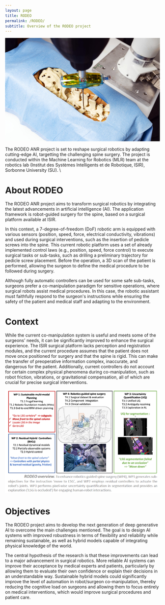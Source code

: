 ```yaml
---
layout: page
title: RODEO
permalink: /RODEO/
subtitle: Overview of the RODEO project
---
```


<p align="center">
  <img style="text-align: center; max-width: 100%; height: auto;" src="../assets/img/CNRS_20200021_0014.jpg" alt="RODEO intro img"/>
</p>

The RODEO ANR project is set to reshape surgical robotics by adapting cutting-edge AI, targetting the challenging spine surgery. The project is conducted within the Machine Learning for Robotics (MLR) team at the robotics lab (Institut des Systèmes Intelligents et de Robotique, ISIR), Sorbonne University (SU). \\

# About RODEO

The RODEO ANR project aims to transform surgical robotics by integrating the latest advancements in artificial intelligence (AI). The application framework is robot-guided surgery for the spine, based on a surgical platform available at ISIR.

In this context, a 7-degree-of-freedom (DoF) robotic arm is equipped with various sensors (position, speed, force, electrical conductivity, vibrations) and used during surgical interventions, such as the insertion of pedicle screws into the spine. This current robotic platform uses a set of already implemented control laws (e.g., position, speed, force control) to execute surgical tasks or sub-tasks, such as drilling a preliminary trajectory for pedicle screw placement. Before the operation, a 3D scan of the patient is performed, allowing the surgeon to define the medical procedure to be followed during surgery.

Although fully automatic controllers can be used for some safe sub-tasks, surgeons prefer a co-manipulation paradigm for sensitive operations, where surgical robots assist medical procedures. In this case, the robotic assistant must faithfully respond to the surgeon's instructions while ensuring the safety of the patient and medical staff and adapting to the environment.

# Context

While the current co-manipulation system is useful and meets some of the surgeons' needs, it can be significantly improved to enhance the surgical experience. The ISIR surgical platform lacks perception and registration modules, and the current procedure assumes that the patient does not move once positioned for surgery and that the spine is rigid. This can make the transfer of preoperative information complex, inaccurate, and dangerous for the patient. Additionally, current controllers do not account for certain complex physical phenomena during co-manipulation, such as robot friction, vibrations, or gravitational compensation, all of which are crucial for precise surgical interventions.

<p align="center">
  <img style="text-align: center; max-width: 100%; height: auto;" src="../assets/img/Apercu-du-projet-RODEO-1.png" alt="RODEO WPs"/>
</p>

# Objectives

The RODEO project aims to develop the next generation of deep generative AI to overcome the main challenges mentioned. The goal is to design AI systems with improved robustness in terms of flexibility and reliability while remaining sustainable, as well as hybrid models capable of integrating physical knowledge of the world.

The central hypothesis of the research is that these improvements can lead to a major advancement in surgical robotics. More reliable AI systems can improve their acceptance by medical experts and patients, particularly by allowing them to evaluate their own confidence or explain their decisions in an understandable way. Sustainable hybrid models could significantly improve the level of automation in robot/surgeon co-manipulation, thereby reducing the cognitive load on surgeons and allowing them to focus entirely on medical interventions, which would improve surgical procedures and patient care.

